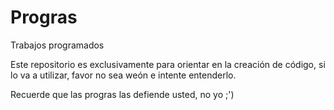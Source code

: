 # Progras
Trabajos programados

Este repositorio es exclusivamente para orientar en la creación de código, si lo va a utilizar, favor no sea weón e intente entenderlo.

Recuerde que las progras las defiende usted, no yo ;')
